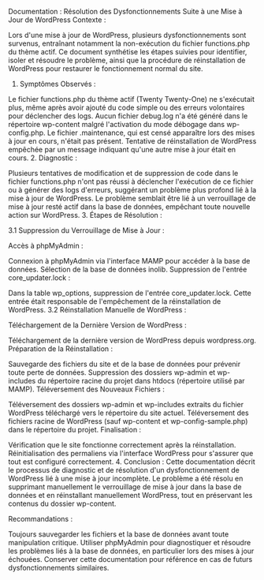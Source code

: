 Documentation : Résolution des Dysfonctionnements Suite à une Mise à Jour de WordPress
Contexte :

Lors d'une mise à jour de WordPress, plusieurs dysfonctionnements sont survenus, entraînant notamment la non-exécution du fichier functions.php du thème actif. Ce document synthétise les étapes suivies pour identifier, isoler et résoudre le problème, ainsi que la procédure de réinstallation de WordPress pour restaurer le fonctionnement normal du site.

1. Symptômes Observés :

Le fichier functions.php du thème actif (Twenty Twenty-One) ne s'exécutait plus, même après avoir ajouté du code simple ou des erreurs volontaires pour déclencher des logs.
Aucun fichier debug.log n'a été généré dans le répertoire wp-content malgré l'activation du mode débogage dans wp-config.php.
Le fichier .maintenance, qui est censé apparaître lors des mises à jour en cours, n'était pas présent.
Tentative de réinstallation de WordPress empêchée par un message indiquant qu'une autre mise à jour était en cours.
2. Diagnostic :

Plusieurs tentatives de modification et de suppression de code dans le fichier functions.php n'ont pas réussi à déclencher l'exécution de ce fichier ou à générer des logs d'erreurs, suggérant un problème plus profond lié à la mise à jour de WordPress.
Le problème semblait être lié à un verrouillage de mise à jour resté actif dans la base de données, empêchant toute nouvelle action sur WordPress.
3. Étapes de Résolution :

3.1 Suppression du Verrouillage de Mise à Jour :

Accès à phpMyAdmin :

Connexion à phpMyAdmin via l'interface MAMP pour accéder à la base de données.
Sélection de la base de données inolib.
Suppression de l'entrée core_updater.lock :

Dans la table wp_options, suppression de l'entrée core_updater.lock.
Cette entrée était responsable de l'empêchement de la réinstallation de WordPress.
3.2 Réinstallation Manuelle de WordPress :

Téléchargement de la Dernière Version de WordPress :

Téléchargement de la dernière version de WordPress depuis wordpress.org.
Préparation de la Réinstallation :

Sauvegarde des fichiers du site et de la base de données pour prévenir toute perte de données.
Suppression des dossiers wp-admin et wp-includes du répertoire racine du projet dans htdocs (répertoire utilisé par MAMP).
Téléversement des Nouveaux Fichiers :

Téléversement des dossiers wp-admin et wp-includes extraits du fichier WordPress téléchargé vers le répertoire du site actuel.
Téléversement des fichiers racine de WordPress (sauf wp-content et wp-config-sample.php) dans le répertoire du projet.
Finalisation :

Vérification que le site fonctionne correctement après la réinstallation.
Réinitialisation des permaliens via l'interface WordPress pour s'assurer que tout est configuré correctement.
4. Conclusion :
Cette documentation décrit le processus de diagnostic et de résolution d'un dysfonctionnement de WordPress lié à une mise à jour incomplète. Le problème a été résolu en supprimant manuellement le verrouillage de mise à jour dans la base de données et en réinstallant manuellement WordPress, tout en préservant les contenus du dossier wp-content.

Recommandations :

Toujours sauvegarder les fichiers et la base de données avant toute manipulation critique.
Utiliser phpMyAdmin pour diagnostiquer et résoudre les problèmes liés à la base de données, en particulier lors des mises à jour échouées.
Conserver cette documentation pour référence en cas de futurs dysfonctionnements similaires.